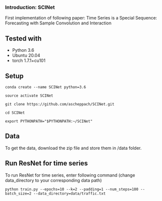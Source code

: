 ### Introduction: SCINet
First implementation of following paper: Time Series is a Special Sequence: Forecasting with Sample Convolution and Interaction

## Tested with

- Python 3.6
- Ubuntu 20.04
- torch 1.7.1+cu101

## Setup
```
conda create --name SCINet python=3.6

source activate SCINet

git clone https://github.com/ascheppach/SCINet.git

cd SCINet

export PYTHONPATH="$PYTHONPATH:~/SCINet"
```

## Data
To get the data, download the zip file and store them in /data folder.


## Run ResNet for time series
To run ResNet for time series, enter following command (change data_directory to your corresponding data path)

```
python train.py --epochs=10 --k=2 --padding=1 --num_steps=100 --batch_size=2 --data_directory=data/traffic.txt
```
